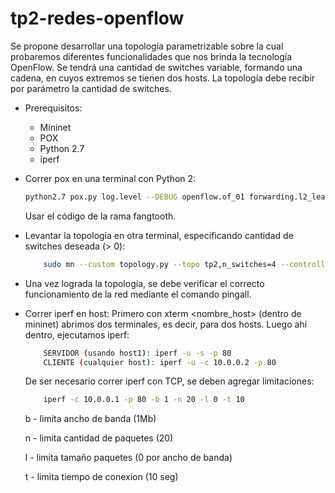 # tp2-redes-openflow
Se propone desarrollar una topología parametrizable sobre la cual probaremos diferentes funcionalidades que nos brinda la tecnología OpenFlow. Se tendrá una cantidad de switches variable, formando una cadena, en cuyos extremos se tienen dos hosts. La topología debe recibir por parámetro la cantidad de switches.
- Prerequisitos:
    - Mininet
    - POX
    - Python 2.7
    - iperf
- Correr pox en una terminal con Python 2:
    ```bash
    python2.7 pox.py log.level --DEBUG openflow.of_01 forwarding.l2_learning Firewall
    ```
    Usar el código de la rama fangtooth.

- Levantar la topología en otra terminal, especificando cantidad de switches deseada (> 0):
    ```bash
        sudo mn --custom topology.py --topo tp2,n_switches=4 --controller remote
    ```
    
- Una vez lograda la topología, se debe verificar el correcto funcionamiento de la red mediante el comando pingall.
    
- Correr iperf en host: 
    Primero con xterm <nombre\_host> (dentro de mininet) abrimos dos terminales, es decir, para dos hosts. Luego ahí dentro, ejecutamos iperf:
    ```bash
        SERVIDOR (usando host1): iperf -u -s -p 80
        CLIENTE (cualquier host): iperf -u -c 10.0.0.2 -p 80
    ```

    De ser necesario correr iperf con TCP, se deben agregar limitaciones:
    ```bash
        iperf -c 10.0.0.1 -p 80 -b 1 -n 20 -l 0 -t 10
    ```
    
    b - limita ancho de banda (1Mb)
    
    n - limita cantidad de paquetes (20)

    l - limita tamaño paquetes (0 por ancho de banda)
    
    t - limita tiempo de conexion (10 seg) 
